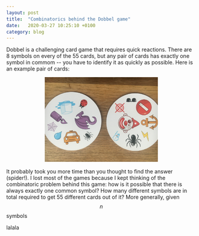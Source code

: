 ```yaml
---
layout: post
title:  "Combinatorics behind the Dobbel game"
date:   2020-03-27 10:25:10 +0100
category: blog
---
```


Dobbel is a challenging card game that requires quick reactions. There are 8 symbols on every of the 55 cards, but any pair of cards has exactly one symbol in commom -- you have to identify it as quickly as possible. Here is an example pair of cards:

<div style="text-align: center"><img src="/assets/dobbel.JPG" width="300" /></div>

It probably took you more time than you thought to find the answer (spider!). I lost most of the games because I kept thinking of the combinatoric problem behind this game: how is it possible that there is always exactly one common symbol? How many different symbols are in total required to get 55 different cards out of it? More generally, given $$n$$  symbols 

lalala
<script src="https://cdn.mathjax.org/mathjax/latest/MathJax.js?config=TeX-AMS-MML_HTMLorMML" type="text/javascript" ></script>
